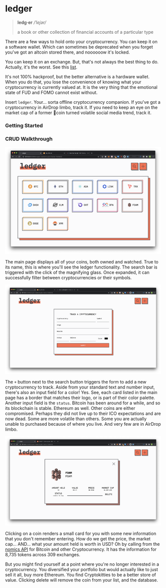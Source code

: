 # ledger

> **ledg·er**
> */ˈlejər/*
>
> a book or other collection of financial accounts of a particular type

There are a few ways to hold onto your cryptocurrency. You can keep it on a software wallet. Which can sometimes be deprecated when you forget you've got an altcoin stored there, and noooooow it's locked.

You can keep it on an exchange. But, that's not always the best thing to do. Actually, it's the worst. See this [list](https://selfkey.org/list-of-cryptocurrency-exchange-hacks/).

It's not 100% hackproof, but the better alternative is a hardware wallet. When you do that, you lose the convenience of knowing what your cryptocurrency is currently valued at. It is the very thing that the emotional state of FUD and FOMO cannot exist without.

Insert `ledger`. Your... sorta offline cryptocurrency companion. If you've got a cryptocurrency in AirDrop limbo, track it. If you need to keep an eye on the market cap of a former 💩coin turned volatile social media trend, track it.

### Getting Started


### CRUD Walkthrough

![main-page](/crypto-tracker/crypto-tracker-frontend/assets/screenshots/main-page.png)

The main page displays all of your coins, both owned and watched. True to its name, this is where you'll see the ledger functionality. The search bar is triggered with the click of the magnifying glass. Once expanded, it can successfully filter between cryptocurrencies or their symbols.

![main-page](/crypto-tracker/crypto-tracker-frontend/assets/screenshots/new-form.png)

The `+` button next to the search button triggers the form to add a new cryptocurrency to track. Aside from your standard text and number input, there's also an input field for a color! Yes. See, each card listed in the main page has a border that matches their logo, or is part of their color palette. Another input field is the `status`. Bitcoin has been around for a while, and so its blockchain is stable. Ethereum as well. Other coins are either compromised. Perhaps they did not live up to their ICO expectations and are now dead. Some are more volatile than others. Some you are actually unable to purchased because of where you live. And very few are in AirDrop limbo.

![coin-view](/crypto-tracker/crypto-tracker-frontend/assets/screenshots/coin-view.png)

Clicking on a coin renders a small card for you with some new information that you don't remember entering. How do we get the price, the market cap... AND... what your amount held is worth in USD? Oh by calling from the [nomics API](https://p.nomics.com/cryptocurrency-bitcoin-api) for Bitcoin and other Cryptocurrency. It has the information for 8,735 tokens across 309 exchanges.

But you might find yourself at a point where you're no longer interested in a cryptocurrency. You diversified your portfolio but would actually like to just sell it all, buy more Ethereum. You find Cryptokitties to be a better store of value. Clicking delete will remove the coin from your list, and the database. 
